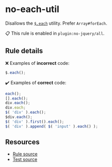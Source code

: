 [//]: # (This file is generated by eslint-docgen. Do not edit it directly.)

# no-each-util

Disallows the [`$.each`](https://api.jquery.com/jQuery.each/) utility. Prefer `Array#forEach`.

📋 This rule is enabled in `plugin:no-jquery/all`.

## Rule details

❌ Examples of **incorrect** code:
```js
$.each();
```

✔️ Examples of **correct** code:
```js
each();
[].each();
div.each();
div.each;
$( 'div' ).each();
$div.each();
$( 'div' ).first().each();
$( 'div' ).append( $( 'input' ).each() );
```

## Resources

* [Rule source](/src/rules/no-each-util.js)
* [Test source](/tests/rules/no-each-util.js)
